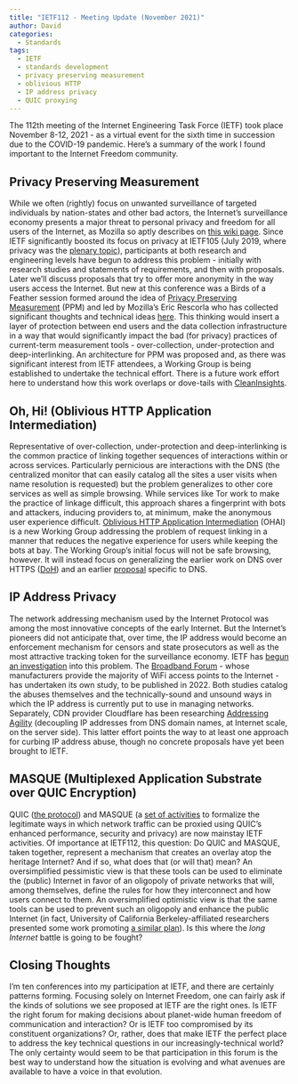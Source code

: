 ```yaml
---
title: "IETF112 - Meeting Update (November 2021)"
author: David
categories:
  - Standards
tags:
  - IETF
  - standards development
  - privacy preserving measurement
  - oblivious HTTP
  - IP address privacy
  - QUIC proxying
---
```


The 112th meeting of the Internet Engineering Task Force (IETF) took place November 8-12, 2021 - as a virtual event for the sixth time in succession due to the COVID-19 pandemic. Here’s a summary of the work I found important to the Internet Freedom community.

## Privacy Preserving Measurement

While we often (rightly) focus on unwanted surveillance of targeted individuals by nation-states and other bad actors, the Internet’s surveillance economy presents a major threat to personal privacy and freedom for all users of the Internet, as Mozilla so aptly describes on [this wiki page](https://wiki.mozilla.org/State_Of_The_Internet/Surveillance_Economy). Since IETF significantly boosted its focus on privacy at IETF105 (July 2019, where privacy was the [plenary topic](https://datatracker.ietf.org/meeting/105/materials/slides-105-ietf-sesse-privacy-modern-concerns-steven-m-bellovin-00)), participants at both research and engineering levels have begun to address this problem - initially with research studies and statements of requirements, and then with proposals.  Later we’ll discuss proposals that try to offer more anonymity in the way users access the Internet. But new at this conference was a Birds of a Feather session formed around the idea of [Privacy Preserving Measurement](https://datatracker.ietf.org/doc/bofreq-privacy-preserving-measurement/) (PPM) and led by Mozilla’s Eric Rescorla who has collected significant thoughts and technical ideas [here](https://educatedguesswork.org/tags/privacy%20preserving%20measurement/).  This thinking would insert a layer of protection between end users and the data collection infrastructure in a way that would significantly impact the bad (for privacy) practices of current-term measurement tools - over-collection, under-protection and deep-interlinking.  An architecture for PPM was proposed and, as there was significant interest from IETF attendees, a Working Group is being established to undertake the technical effort.  There is a future work effort here to understand how this work overlaps or dove-tails with [CleanInsights](https://cleaninsights.org). 

## Oh, Hi! (Oblivious HTTP Application Intermediation)

Representative of over-collection, under-protection and deep-interlinking is the common practice of linking together sequences of interactions within or across services.  Particularly pernicious are interactions with the DNS (the centralized monitor that can easily catalog all the sites a user visits when name resolution is requested) but the problem generalizes to other core services as well as simple browsing.  While services like Tor work to make the practice of linkage difficult, this approach shares a fingerprint with bots and attackers, inducing providers to, at minimum, make the anonymous user experience difficult.  [Oblivious HTTP Application Intermediation](https://datatracker.ietf.org/wg/ohai/about/) (OHAI) is a new Working Group addressing the problem of request linking in a manner that reduces the negative experience for users while keeping the bots at bay.   The Working Group’s initial focus will not be safe browsing, however.  It will instead focus on generalizing the earlier work on DNS over HTTPS ([DoH](https://tools.ietf.org/id/draft-ietf-doh-dns-over-https-10.html)) and an earlier [proposal](https://datatracker.ietf.org/doc/draft-pauly-dprive-oblivious-doh/) specific to DNS. 

## IP Address Privacy

The network addressing mechanism used by the Internet Protocol was among the most innovative concepts of the early Internet.  But the Internet’s pioneers did not anticipate that, over time, the IP address would become an enforcement mechanism for censors and state prosecutors as well as the most attractive tracking token for the surveillance economy.  IETF has [begun an investigation](https://datatracker.ietf.org/doc/draft-ip-address-privacy-considerations/) into this problem.  The [Broadband Forum](https://www.broadband-forum.org) - whose manufacturers provide the majority of WiFi access points to the Internet - has undertaken its own study, to be published in 2022.  Both studies catalog the abuses themselves and the technically-sound and unsound ways in which the IP address is currently put to use in managing networks.  Separately, CDN provider Cloudflare has been researching [Addressing Agility](https://blog.cloudflare.com/addressing-agility/) (decoupling IP addresses from DNS domain names, at Internet scale, on the server side).  This latter effort points the way to at least one approach for curbing IP address abuse, though no concrete proposals have yet been brought to IETF.

## MASQUE (Multiplexed Application Substrate over QUIC Encryption)

QUIC ([the protocol](https://datatracker.ietf.org/wg/quic/about/)) and MASQUE (a [set of activities](https://datatracker.ietf.org/wg/masque/documents/) to formalize the legitimate ways in which network traffic can be proxied using QUIC’s enhanced performance, security and privacy) are now mainstay IETF activities.  Of importance at IETF112, this question: Do QUIC and MASQUE, taken together, represent a mechanism that creates an overlay atop the heritage Internet?  And if so, what does that (or will that) mean?  An oversimplified pessimistic view is that these tools can be used to eliminate the (public) Internet in favor of an oligopoly of private networks that will, among themselves, define the rules for how they interconnect and how users connect to them.  An oversimplified optimistic view is that the same tools can be used to prevent such an oligopoly and enhance the public Internet (in fact, University of California Berkeley-affiliated researchers presented some work promoting [a similar plan](https://ccronline.sigcomm.org/2021/revitalizing-the-public-internet-by-making-it-extensible/)).  Is this where the *long Internet* battle is going to be fought?   

## Closing Thoughts

I’m ten conferences into my participation at IETF, and there are certainly patterns forming. Focusing solely on Internet Freedom, one can fairly ask if the kinds of solutions we see proposed at IETF are the right ones.  Is IETF the right forum for making decisions about planet-wide human freedom of communication and interaction? Or is IETF too compromised by its constituent organizations?  Or, rather, does that make IETF the perfect place to address the key technical questions in our increasingly-technical world?  The only certainty would seem to be that participation in this forum is the best way to understand how the situation is evolving and what avenues are available to have a voice in that evolution.
